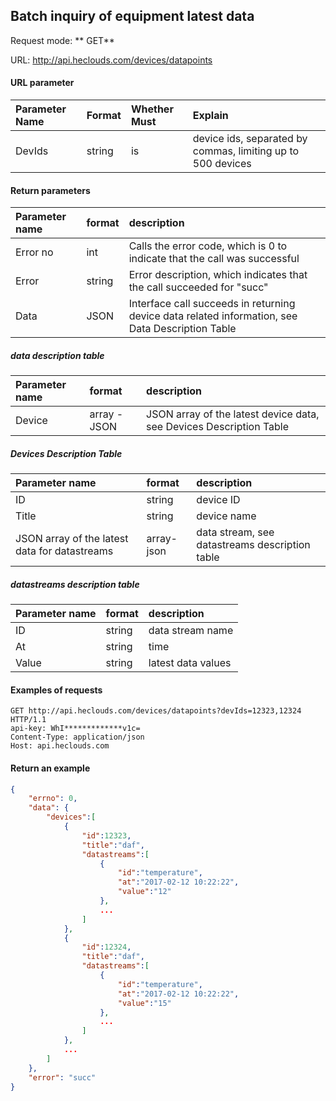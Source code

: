 Batch inquiry of equipment latest data
---
Request mode: ** GET**

URL: http://api.heclouds.com/devices/datapoints



#### URL parameter
Parameter Name | Format | Whether Must | Explain
:- | :- | :- | :- 
DevIds | string | is | device ids, separated by commas, limiting up to 500 devices

#### Return parameters
Parameter name | format | description
:- | :- | :- 
Error no | int | Calls the error code, which is 0 to indicate that the call was successful
Error | string | Error description, which indicates that the call succeeded for "succ"
Data | JSON | Interface call succeeds in returning device data related information, see Data Description Table

##### data description table
Parameter name | format | description
:- | :- | :- 
Device | array - JSON | JSON array of the latest device data, see Devices Description Table

##### Devices Description Table
Parameter name | format | description
:- | :- | :- 
ID | string | device ID
Title | string | device name
JSON array of the latest data for datastreams | array-json | data stream, see datastreams description table

##### datastreams description table
Parameter name | format | description
:- | :- | :- 
ID | string | data stream name
At | string | time
Value | string | latest data values

#### Examples of requests

```text
GET http://api.heclouds.com/devices/datapoints?devIds=12323,12324 HTTP/1.1
api-key: WhI*************v1c=
Content-Type: application/json
Host: api.heclouds.com

```

#### Return an example
```json
{
    "errno": 0,
    "data": {
        "devices":[
            {
                "id":12323,
                "title":"daf",
                "datastreams":[
                    {
                        "id":"temperature",
                        "at":"2017-02-12 10:22:22",
                        "value":"12"
                    },
                    ...
                ]
            },
            {
                "id":12324,
                "title":"daf",
                "datastreams":[
                    {
                        "id":"temperature",
                        "at":"2017-02-12 10:22:22",
                        "value":"15"
                    },
                    ...
                ]
            },
            ...
        ]
    },
    "error": "succ"
}
```